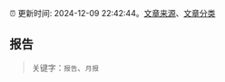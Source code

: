 :alarm_clock: 更新时间: 2024-12-09 22:42:44。[文章来源](/README.md)、[文章分类](/TAGS.md)

## 报告


> 关键字：`报告`、`月报`



